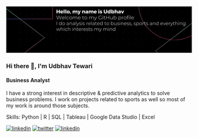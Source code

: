 ![Business Analyst](https://github.com/udbhavtewari/udbhavtewari/blob/main/GitHub%20Banner.png)
### Hi there 👋, I'm Udbhav Tewari
#### Business Analyst
I have a strong interest in descriptive & predictive analytics to solve business problems. I work on projects related to sports as well so most of my work is around those subjects. 

Skills: Python | R | SQL | Tableau | Google Data Studio | Excel 

[<img src='https://cdn.jsdelivr.net/npm/simple-icons@3.0.1/icons/linkedin.svg' alt='linkedin' height='40'>](https://www.linkedin.com/in/d/)           [<img src='https://cdn.jsdelivr.net/npm/simple-icons@3.0.1/icons/twitter.svg' alt='twitter' height='40'>](https://twitter.com/UdbhavTewari) [<img src='https://cdn.jsdelivr.net/npm/simple-icons@3.0.1/icons/gmail.svg' alt='linkedin' height='40'>](udbhavtewari@gmail.com)  










<!--
**udbhavtewari/udbhavtewari** is a ✨ _special_ ✨ repository because its `README.md` (this file) appears on your GitHub profile.

Here are some ideas to get you started:

- 🔭 I’m currently working on ...
- 🌱 I’m currently learning ...
- 👯 I’m looking to collaborate on ...
- 🤔 I’m looking for help with ...
- 💬 Ask me about ...
- 📫 How to reach me: ...
- 😄 Pronouns: ...
- ⚡ Fun fact: ...
-->
